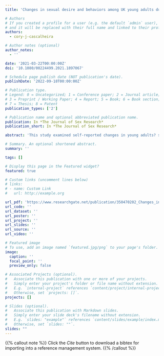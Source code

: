 ```yaml
---
title: 'Changes in sexual desire and behaviors among UK young adults during social lockdown due to COVID-19'

# Authors
# If you created a profile for a user (e.g. the default `admin` user), write the username (folder name) here
# and it will be replaced with their full name and linked to their profile.
authors:
  - cory-j-cascalheira

# Author notes (optional)
author_notes:
  - ''

date: '2021-03-22T00:00:00Z'
doi: '10.1080/00224499.2021.1897067'

# Schedule page publish date (NOT publication's date).
publishDate: '2022-09-18T00:00:00Z'

# Publication type.
# Legend: 0 = Uncategorized; 1 = Conference paper; 2 = Journal article;
# 3 = Preprint / Working Paper; 4 = Report; 5 = Book; 6 = Book section;
# 7 = Thesis; 8 = Patent
publication_types: ['2']

# Publication name and optional abbreviated publication name.
publication: In *The Journal of Sex Research*
publication_short: In *The Journal of Sex Research*

abstract: 'This study examined self-reported changes in young adults? sexual desire and behaviors during the most significant social restrictions imposed to deal with COVID-19. Drawing on a survey of 565 British adults aged 18?32 collected at the peak of social lockdown restrictions, we document an overall decrease in sexual behaviors consistent with abiding by social restrictions. We found that the levels of sexual desire reported by women (but not men) decreased compared with reports of pre-lockdown levels. Participants in serious relationships reported more increases in sexual activity than people who were single or dating casually, and there were significant differences according to gender and sexual orientation. The perceived impact of subjective wellbeing of people with high sociosexuality scores was disproportionately associated with social lockdown but there was no effect for general health. Thus, the impact on sexuality and general wellbeing should be considered by policymakers when considering future social restrictions related to COVID-19 or other public health emergencies.'

# Summary. An optional shortened abstract.
summary: ''

tags: []

# Display this page in the Featured widget?
featured: true

# Custom links (uncomment lines below)
# links:
# - name: Custom Link
#   url: http://example.org

url_pdf: 'https://www.researchgate.net/publication/350470202_Changes_in_Sexual_Desire_and_Behaviors_among_UK_Young_Adults_During_Social_Lockdown_Due_to_COVID-19'
url_code: ''
url_dataset: ''
url_poster: ''
url_project: ''
url_slides: ''
url_source: ''
url_video: ''

# Featured image
# To use, add an image named `featured.jpg/png` to your page's folder.
image:
  caption: ''
  focal_point: ''
  preview_only: false

# Associated Projects (optional).
#   Associate this publication with one or more of your projects.
#   Simply enter your project's folder or file name without extension.
#   E.g. `internal-project` references `content/project/internal-project/index.md`.
#   Otherwise, set `projects: []`.
projects: []

# Slides (optional).
#   Associate this publication with Markdown slides.
#   Simply enter your slide deck's filename without extension.
#   E.g. `slides: "example"` references `content/slides/example/index.md`.
#   Otherwise, set `slides: ""`.
slides: ""
---
```


{{% callout note %}}
Click the _Cite_ button to download a bibtex for importing into a reference management system.
{{% /callout %}}
